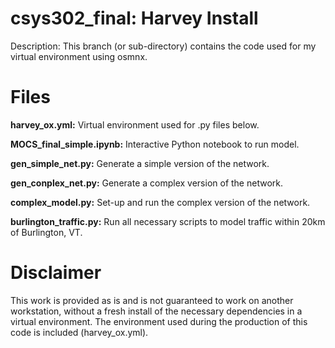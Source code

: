 # csys302_final: Harvey Install

Description: This branch (or sub-directory) contains the code used for my virtual environment using osmnx. 

# Files

**harvey_ox.yml:** Virtual environment used for .py files below.

**MOCS_final_simple.ipynb:** Interactive Python notebook to run model.

**gen_simple_net.py:** Generate a simple version of the network.

**gen_conplex_net.py:** Generate a complex version of the network.

**complex_model.py:** Set-up and run the complex version of the network.

**burlington_traffic.py:** Run all necessary scripts to model traffic within 20km of Burlington, VT.

# Disclaimer

This work is provided as is and is not guaranteed to work on another workstation, without a fresh install of the necessary dependencies in a virtual environment. The environment used during the production of this code is included (harvey_ox.yml).

